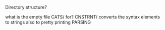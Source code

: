 
Directory structure?

what is the empty file CATS/ for?
CNSTRNT/ converts the syntax elements to strings also to pretty printing
PARSING
